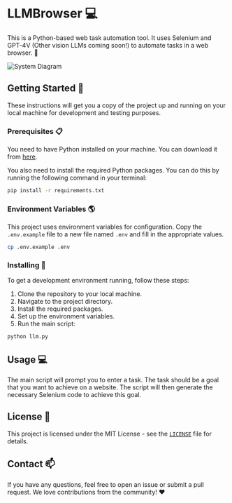 # LLMBrowser :computer:

This is a Python-based web task automation tool. It uses Selenium and GPT-4V (Other vision LLMs coming soon!) to automate tasks in a web browser. :robot:

![System Diagram](https://i.imgur.com/PDuB8VL.png)

## Getting Started :rocket:

These instructions will get you a copy of the project up and running on your local machine for development and testing purposes.

### Prerequisites :clipboard:

You need to have Python installed on your machine. You can download it from [here](https://www.python.org/downloads/).

You also need to install the required Python packages. You can do this by running the following command in your terminal:

```sh
pip install -r requirements.txt
```

### Environment Variables :earth_americas:

This project uses environment variables for configuration. Copy the `.env.example` file to a new file named `.env` and fill in the appropriate values.

```sh
cp .env.example .env
```

### Installing :wrench:

To get a development environment running, follow these steps:

1. Clone the repository to your local machine.
2. Navigate to the project directory.
3. Install the required packages.
4. Set up the environment variables.
5. Run the main script:

```sh
python llm.py
```

## Usage :computer:

The main script will prompt you to enter a task. The task should be a goal that you want to achieve on a website. The script will then generate the necessary Selenium code to achieve this goal.

## License :page_with_curl:

This project is licensed under the MIT License - see the [`LICENSE`](command:_github.copilot.openRelativePath?%5B%22LICENSE%22%5D "LICENSE") file for details.

## Contact :mailbox:

If you have any questions, feel free to open an issue or submit a pull request. We love contributions from the community! :heart:
